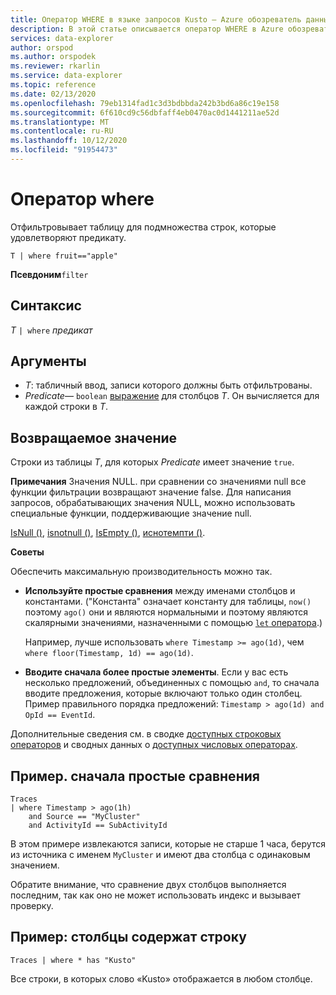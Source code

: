 ```yaml
---
title: Оператор WHERE в языке запросов Kusto — Azure обозреватель данных
description: В этой статье описывается оператор WHERE в Azure обозреватель данных.
services: data-explorer
author: orspod
ms.author: orspodek
ms.reviewer: rkarlin
ms.service: data-explorer
ms.topic: reference
ms.date: 02/13/2020
ms.openlocfilehash: 79eb1314fad1c3d3bdbbda242b3bd6a86c19e158
ms.sourcegitcommit: 6f610cd9c56dbfaff4eb0470ac0d1441211ae52d
ms.translationtype: MT
ms.contentlocale: ru-RU
ms.lasthandoff: 10/12/2020
ms.locfileid: "91954473"
---
```

# <a name="where-operator"></a>Оператор where

Отфильтровывает таблицу для подмножества строк, которые удовлетворяют предикату.

```kusto
T | where fruit=="apple"
```

**Псевдоним**`filter`

## <a name="syntax"></a>Синтаксис

*T* `| where` *предикат*

## <a name="arguments"></a>Аргументы

* *T*: табличный ввод, записи которого должны быть отфильтрованы.
* *Predicate*— `boolean` [выражение](./scalar-data-types/bool.md) для столбцов *T*. Он вычисляется для каждой строки в *T*.

## <a name="returns"></a>Возвращаемое значение

Строки из таблицы *T*, для которых *Predicate* имеет значение `true`.

**Примечания** Значения NULL. при сравнении со значениями null все функции фильтрации возвращают значение false. Для написания запросов, обрабатывающих значения NULL, можно использовать специальные функции, поддерживающие значение null.

[IsNull ()](./isnullfunction.md), [isnotnull ()](./isnotnullfunction.md), [IsEmpty ()](./isemptyfunction.md), [иснотемпти ()](./isnotemptyfunction.md). 

**Советы**

Обеспечить максимальную производительность можно так.

* **Используйте простые сравнения** между именами столбцов и константами. ("Константа" означает константу для таблицы, `now()` поэтому `ago()` они и являются нормальными и поэтому являются скалярными значениями, назначенными с помощью [ `let` оператора](./letstatement.md).)

    Например, лучше использовать `where Timestamp >= ago(1d)`, чем `where floor(Timestamp, 1d) == ago(1d)`.

* **Вводите сначала более простые элементы**. Если у вас есть несколько предложений, объединенных с помощью `and`, то сначала вводите предложения, которые включают только один столбец. Пример правильного порядка предложений: `Timestamp > ago(1d) and OpId == EventId`.

Дополнительные сведения см. в сводке [доступных строковых операторов](./datatypes-string-operators.md) и сводных данных о [доступных числовых операторах](./numoperators.md).

## <a name="example-simple-comparisons-first"></a>Пример. сначала простые сравнения

```kusto
Traces
| where Timestamp > ago(1h)
    and Source == "MyCluster"
    and ActivityId == SubActivityId 
```

В этом примере извлекаются записи, которые не старше 1 часа, берутся из источника с именем `MyCluster` и имеют два столбца с одинаковым значением. 

Обратите внимание, что сравнение двух столбцов выполняется последним, так как оно не может использовать индекс и вызывает проверку.

## <a name="example-columns-contain-string"></a>Пример: столбцы содержат строку

```kusto
Traces | where * has "Kusto"
```

Все строки, в которых слово «Kusto» отображается в любом столбце.
 
